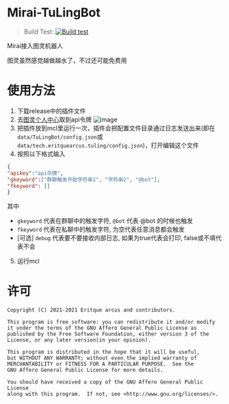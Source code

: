 # Mirai-TuLingBot
> Build Test: [![Build test](https://github.com/Nambers/Mirai-TuLingBot/actions/workflows/gradle.yml/badge.svg)](https://github.com/Nambers/Mirai-TuLingBot/actions/workflows/gradle.yml)

Mirai接入图灵机器人

图灵虽然感觉越做越水了，不过还可能免费用

# 使用方法
1. 下载release中的插件文件
2. 去[图灵个人中心](www.tuling123.com)取到api令牌
![image](https://user-images.githubusercontent.com/35139537/110485654-d78cc780-8126-11eb-890a-aa68f9a5f0d3.png)
3. 把插件放到mcl里运行一次，插件会把配置文件目录通过日志发送出来(即在`data/TuLingBot/config.json`或`data/tech.eritquearcus.tuling/config.json`)，打开编辑这个文件
4. 按照以下格式输入
```json
{
"apikey":"api令牌",
"gkeyword":["群聊触发开始字符串1", "字符串2", "@bot"],
"fkeyword": []
}
```
其中
- `gkeyword` 代表在群聊中的触发字符, `@bot` 代表 @bot 的时候也触发
- `fkeyword` 代表在私聊中的触发字符, 为空代表任意消息都会触发
- [可选] `debug` 代表要不要接收内部日志, 如果为true代表会打印, false或不填代表不会
5. 运行mcl

# 许可
```
Copyright (C) 2021-2021 Eritque arcus and contributors.

This program is free software: you can redistribute it and/or modify
it under the terms of the GNU Affero General Public License as
published by the Free Software Foundation, either version 3 of the
License, or any later version(in your opinion).

This program is distributed in the hope that it will be useful,
but WITHOUT ANY WARRANTY; without even the implied warranty of
MERCHANTABILITY or FITNESS FOR A PARTICULAR PURPOSE.  See the
GNU Affero General Public License for more details.

You should have received a copy of the GNU Affero General Public License
along with this program.  If not, see <http://www.gnu.org/licenses/>.

```
